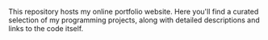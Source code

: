 This repository hosts my online portfolio website. Here you'll find a curated selection of my programming projects, along with detailed descriptions and links to the code itself.

